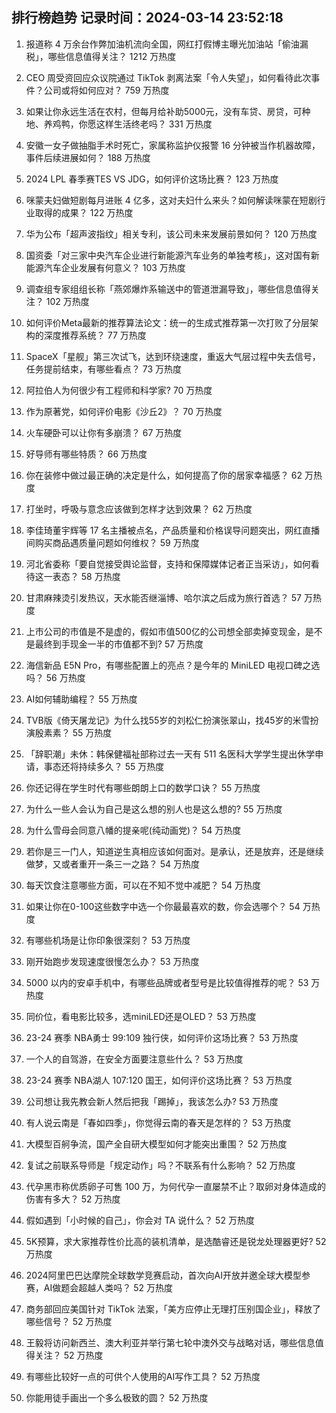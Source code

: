 
## 排行榜趋势 记录时间：2024-03-14 23:52:18
  
  1. 报道称 4 万余台作弊加油机流向全国，网红打假博主曝光加油站「偷油漏税」，哪些信息值得关注？ 1212 万热度
    
  2. CEO 周受资回应众议院通过 TikTok 剥离法案「令人失望」，如何看待此次事件？公司或将如何应对？ 759 万热度
    
  3. 如果让你永远生活在农村，但每月给补助5000元，没有车贷、房贷，可种地、养鸡鸭，你愿这样生活终老吗？ 331 万热度
    
  4. 安徽一女子做抽脂手术时死亡，家属称监护仪报警 16 分钟被当作机器故障，事件后续进展如何？ 188 万热度
    
  5. 2024 LPL 春季赛TES VS JDG，如何评价这场比赛？ 123 万热度
    
  6. 咪蒙夫妇做短剧每月进账 4 亿多，这对夫妇什么来头？如何解读咪蒙在短剧行业取得的成果？ 122 万热度
    
  7. 华为公布「超声波指纹」相关专利，该公司未来发展前景如何？ 120 万热度
    
  8. 国资委「对三家中央汽车企业进行新能源汽车业务的单独考核」，这对国有新能源汽车企业发展有何意义？ 103 万热度
    
  9. 调查组专家组组长称「燕郊爆炸系输送中的管道泄漏导致」，哪些信息值得关注？ 102 万热度
    
  10. 如何评价Meta最新的推荐算法论文：统一的生成式推荐第一次打败了分层架构的深度推荐系统？ 77 万热度
    
  11. SpaceX「星舰」第三次试飞，达到环绕速度，重返大气层过程中失去信号，任务提前结束，有哪些看点？ 73 万热度
    
  12. 阿拉伯人为何很少有工程师和科学家? 70 万热度
    
  13. 作为原著党，如何评价电影《沙丘2》？ 70 万热度
    
  14. 火车硬卧可以让你有多崩溃？ 67 万热度
    
  15. 好导师有哪些特质？ 66 万热度
    
  16. 你在装修中做过最正确的决定是什么，如何提高了你的居家幸福感？ 62 万热度
    
  17. 打坐时，呼吸与意念应该做到怎样才达到效果？ 62 万热度
    
  18. 李佳琦董宇辉等 17 名主播被点名，产品质量和价格误导问题突出，网红直播间购买商品遇质量问题如何维权？ 59 万热度
    
  19. 河北省委称「要自觉接受舆论监督，支持和保障媒体记者正当采访」，如何看待这一表态？ 58 万热度
    
  20. 甘肃麻辣烫引发热议，天水能否继淄博、哈尔滨之后成为旅行首选？ 57 万热度
    
  21. 上市公司的市值是不是虚的，假如市值500亿的公司想全部卖掉变现金，是不是最终到手现金一半的市值都不到? 57 万热度
    
  22. 海信新品 E5N Pro，有哪些配置上的亮点？是今年的 MiniLED 电视口碑之选吗？ 56 万热度
    
  23. AI如何辅助编程？ 55 万热度
    
  24. TVB版《倚天屠龙记》为什么找55岁的刘松仁扮演张翠山，找45岁的米雪扮演殷素素？ 55 万热度
    
  25. 「辞职潮」未休：韩保健福祉部称过去一天有 511 名医科大学学生提出休学申请，事态还将持续多久？ 55 万热度
    
  26. 你还记得在学生时代有哪些朗朗上口的数学口诀？ 55 万热度
    
  27. 为什么一些人会认为自己是这么想的别人也是这么想的? 55 万热度
    
  28. 为什么雪母会同意八幡的提亲呢(纯动画党)？ 54 万热度
    
  29. 若你是三一门人，知道逆生真相应该如何面对。是承认，还是放弃，还是继续做梦，又或者重开一条三一之路？ 54 万热度
    
  30. 每天饮食注意哪些方面，可以在不知不觉中减肥？ 54 万热度
    
  31. 如果让你在0-100这些数字中选一个你最最喜欢的数，你会选哪个？ 54 万热度
    
  32. 有哪些机场是让你印象很深刻？ 53 万热度
    
  33. 刚开始跑步发现速度很慢怎么办？ 53 万热度
    
  34. 5000 以内的安卓手机中，有哪些品牌或者型号是比较值得推荐的呢？ 53 万热度
    
  35. 同价位，看电影比较多，选miniLED还是OLED？ 53 万热度
    
  36. 23-24 赛季 NBA勇士 99:109 独行侠，如何评价这场比赛？ 53 万热度
    
  37. 一个人的自驾游，在安全方面要注意些什么？ 53 万热度
    
  38. 23-24 赛季 NBA湖人 107:120 国王，如何评价这场比赛？ 53 万热度
    
  39. 公司想让我先教会新人然后把我「踢掉」，我该怎么办? 53 万热度
    
  40. 有人说云南是「春如四季」，你觉得云南的春天是怎样的？ 53 万热度
    
  41. 大模型百舸争流，国产全自研大模型如何才能突出重围？ 52 万热度
    
  42. 复试之前联系导师是「规定动作」吗？不联系有什么影响？ 52 万热度
    
  43. 代孕黑市称优质卵子可售 100 万，为何代孕一直屡禁不止？取卵对身体造成的伤害有多大？ 52 万热度
    
  44. 假如遇到「小时候的自己」，你会对 TA 说什么？ 52 万热度
    
  45. 5K预算，求大家推荐性价比高的装机清单，是选酷睿还是锐龙处理器更好? 52 万热度
    
  46. 2024阿里巴巴达摩院全球数学竞赛启动，首次向AI开放并邀全球大模型参赛，AI做题会超越人类吗？ 52 万热度
    
  47. 商务部回应美国针对 TikTok 法案，「美方应停止无理打压别国企业」，释放了哪些信号？ 52 万热度
    
  48. 王毅将访问新西兰、澳大利亚并举行第七轮中澳外交与战略对话，哪些信息值得关注？ 52 万热度
    
  49. 有哪些比较好一点的可供个人使用的AI写作工具？ 52 万热度
    
  50. 你能用徒手画出一个多么极致的圆？ 52 万热度
    